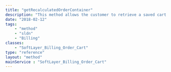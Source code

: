 ```yaml
---
title: "getRecalculatedOrderContainer"
description: "This method allows the customer to retrieve a saved cart and put it in a format that's suitable to be sent to SoftLayer_Billing_Order_Cart::createCart to create a new cart or to SoftLayer_Billing_Order_Cart::updateCart to update an existing cart. "
date: "2018-02-12"
tags:
    - "method"
    - "sldn"
    - "Billing"
classes:
    - "SoftLayer_Billing_Order_Cart"
type: "reference"
layout: "method"
mainService : "SoftLayer_Billing_Order_Cart"
---
```

